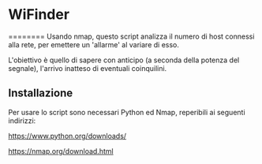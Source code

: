 # WiFinder
========
Usando nmap, questo script analizza il numero di host connessi alla rete, per emettere un 'allarme' al variare di esso.

L'obiettivo è quello di sapere con anticipo (a seconda della potenza del segnale), l'arrivo inatteso di eventuali coinquilini.

## Installazione

Per usare lo script sono necessari Python ed Nmap, reperibili ai seguenti indirizzi: 

https://www.python.org/downloads/

https://nmap.org/download.html